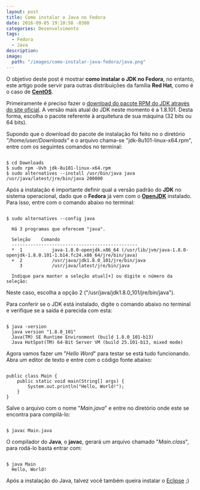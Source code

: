 ```yaml
---
layout: post
title: Como instalar o Java no Fedora
date: 2016-09-05 19:10:58 -0300
categories: Desenvolvimento
tags:
  - Fedora
  - Java
description:
image:
  path: "/images/como-instalar-java-fedora/java.png"
---
```


O objetivo deste post é mostrar **como instalar o JDK no Fedora**, no entanto, este artigo pode servir para outras distribuições da família **Red Hat**, como é o caso de **[CentOS](https://www.centos.org/)**.

Primeiramente é preciso fazer o [download do pacote RPM do JDK através do site oficial](http://www.oracle.com/technetwork/java/javase/downloads/jdk8-downloads-2133151.html). A versão mais atual do JDK neste momento é a 1.8.101. Desta forma, escolha o pacote referente à arquitetura de sua máquina (32 bits ou 64 bits).

Supondo que o download do pacote de instalação foi feito no o diretório <em>"/home/user/Downloads"</em> e o arquivo chama-se "jdk-8u101-linux-x64.rpm", entre com os seguintes comandos no terminal:

<pre><code class="shell terminal">
$ cd Downloads
$ sudo rpm -Uvh jdk-8u101-linux-x64.rpm
$ sudo alternatives --install /usr/bin/java java /usr/java/latest/jre/bin/java 200000
</code></pre>

Após a instalação é importante definir qual a versão padrão do **JDK** no sistema operacional, dado que o **Fedora** já vem com o **[OpenJDK](http://openjdk.java.net/)** instalado. Para isso, entre com o comando abaixo no terminal:

<pre><code class="shell terminal">
$ sudo alternatives --config java

  Há 3 programas que oferecem "java".

  Seleção    Comando
  -----------------------------------------------
  *  1           java-1.8.0-openjdk.x86_64 (/usr/lib/jvm/java-1.8.0-openjdk-1.8.0.101-1.b14.fc24.x86_64/jre/bin/java)
  +  2           /usr/java/jdk1.8.0_101/jre/bin/java
     3           /usr/java/latest/jre/bin/java

  Indique para manter a seleção atual[+] ou digite o número da seleção:
</code></pre>

Neste caso, escolha a opção 2 ("/usr/java/jdk1.8.0_101/jre/bin/java").

Para conferir se o JDK está instalado, digite o comando abaixo no terminal e verifique se a saída é parecida com esta:

<pre><code class="shell terminal">
$ java -version
  java version "1.8.0_101"
  Java(TM) SE Runtime Environment (build 1.8.0_101-b13)
  Java HotSpot(TM) 64-Bit Server VM (build 25.101-b13, mixed mode)
</code></pre>

Agora vamos fazer um "*Hello Word*" para testar se está tudo funcionando. Abra um editor de texto e entre com o código fonte abaixo:

<pre><code class="java">
public class Main {
    public static void main(String[] args) {
    	System.out.println("Hello, World!");
    }
}
</code></pre>

Salve o arquivo com o nome "*Main.java*" e entre no diretório onde este se encontra para compilá-lo:

<pre><code class="shell terminal">
$ javac Main.java
</code></pre>

O compilador do **Java**, o **javac**, gerará um arquivo chamado "*Main.class*", para rodá-lo basta entrar com:

<pre><code class="shell terminal">
$ java Main
  Hello, World!
</code></pre>

Após a instalação do Java, talvez você também queira instalar o [Eclipse](/blog/como-instalar-eclipse-linux/) ;)
